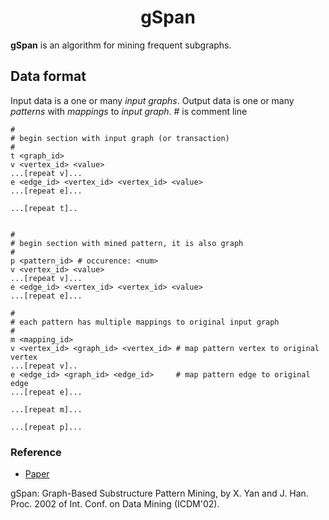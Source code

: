 # <div align = center>gSpan</div>

**gSpan** is an algorithm for mining frequent subgraphs.

## Data format

Input data is a one or many _input graphs_.
Output data is one or many _patterns_ with _mappings_ to _input graph_.
\# is comment line


```
#
# begin section with input graph (or transaction)
#
t <graph_id>
v <vertex_id> <value>
...[repeat v]...
e <edge_id> <vertex_id> <vertex_id> <value>
...[repeat e]...

...[repeat t]..


#
# begin section with mined pattern, it is also graph
#
p <pattern_id> # occurence: <num>
v <vertex_id> <value>
...[repeat v]...
e <edge_id> <vertex_id> <vertex_id> <value>
...[repeat e]...

#
# each pattern has multiple mappings to original input graph
#
m <mapping_id>
v <vertex_id> <graph_id> <vertex_id> # map pattern vertex to original vertex
...[repeat v]..
e <edge_id> <graph_id> <edge_id>     # map pattern edge to original edge
...[repeat e]...

...[repeat m]...

...[repeat p]...

```


### Reference
- [Paper](http://www.cs.ucsb.edu/~xyan/papers/gSpan-short.pdf)

gSpan: Graph-Based Substructure Pattern Mining, by X. Yan and J. Han. 
Proc. 2002 of Int. Conf. on Data Mining (ICDM'02). 

